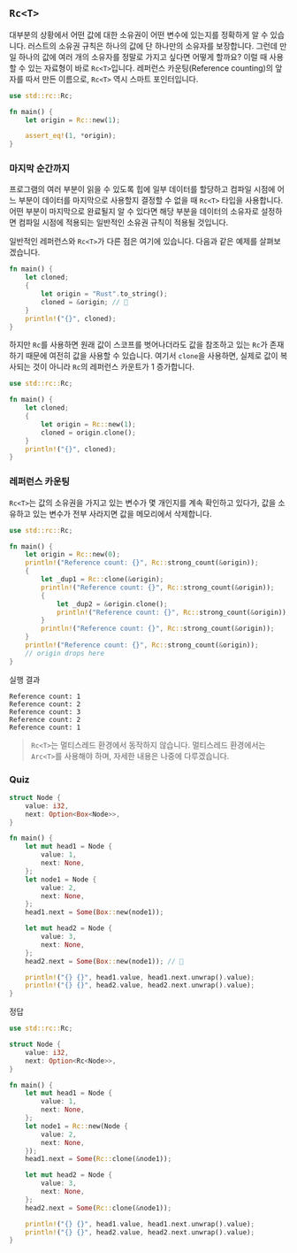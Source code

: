 ## `Rc<T>`

대부분의 상황에서 어떤 값에 대한 소유권이 어떤 변수에 있는지를 정확하게 알 수 있습니다. 러스트의 소유권 규칙은 하나의 값에 단 하나만의 소유자를 보장합니다. 그런데 만일 하나의 값에 여러 개의 소유자를 정말로 가지고 싶다면 어떻게 할까요? 이럴 때 사용할 수 있는 자료형이 바로 `Rc<T>`입니다. 레퍼런스 카운팅(Reference counting)의 앞 자를 따서 만든 이름으로, `Rc<T>` 역시 스마트 포인터입니다.

```rust
use std::rc::Rc;

fn main() {
    let origin = Rc::new(1);

    assert_eq!(1, *origin);
}

```



### 마지막 순간까지

프로그램의 여러 부분이 읽을 수 있도록 힙에 일부 데이터를 할당하고 컴파일 시점에 어느 부분이 데이터를 마지막으로 사용할지 결정할 수 없을 때 `Rc<T>` 타입을 사용합니다. 어떤 부분이 마지막으로 완료될지 알 수 있다면 해당 부분을 데이터의 소유자로 설정하면 컴파일 시점에 적용되는 일반적인 소유권 규칙이 적용될 것입니다.

일반적인 레퍼런스와 `Rc<T>`가 다른 점은 여기에 있습니다. 다음과 같은 예제를 살펴보겠습니다.

```rust
fn main() {
    let cloned;
    {
        let origin = "Rust".to_string();
        cloned = &origin; // 🤯
    }
    println!("{}", cloned);
}

```

하지만 `Rc`를 사용하면 원래 값이 스코프를 벗어나더라도 값을 참조하고 있는 `Rc`가 존재하기 때문에 여전히 값을 사용할 수 있습니다. 여기서 `clone`을 사용하면, 실제로 값이 복사되는 것이 아니라 `Rc`의 레퍼런스 카운트가 1 증가합니다.

```rust
use std::rc::Rc;

fn main() {
    let cloned;
    {
        let origin = Rc::new(1);
        cloned = origin.clone();
    }
    println!("{}", cloned);
}

```



### 레퍼런스 카운팅

`Rc<T>`는 값의 소유권을 가지고 있는 변수가 몇 개인지를 계속 확인하고 있다가, 값을 소유하고 있는 변수가 전부 사라지면 값을 메모리에서 삭제합니다.

```rust
use std::rc::Rc;

fn main() {
    let origin = Rc::new(0);
    println!("Reference count: {}", Rc::strong_count(&origin));
    {
        let _dup1 = Rc::clone(&origin);
        println!("Reference count: {}", Rc::strong_count(&origin));
        {
            let _dup2 = &origin.clone();
            println!("Reference count: {}", Rc::strong_count(&origin));
        }
        println!("Reference count: {}", Rc::strong_count(&origin));
    }
    println!("Reference count: {}", Rc::strong_count(&origin));
    // origin drops here
}

```

실행 결과

```
Reference count: 1
Reference count: 2
Reference count: 3
Reference count: 2
Reference count: 1
```



> `Rc<T>`는 멀티스레드 환경에서 동작하지 않습니다. 멀티스레드 환경에서는 `Arc<T>`를 사용해야 하며, 자세한 내용은 나중에 다루겠습니다.



### Quiz



```rust
struct Node {
    value: i32,
    next: Option<Box<Node>>,
}

fn main() {
    let mut head1 = Node {
        value: 1,
        next: None,
    };
    let node1 = Node {
        value: 2,
        next: None,
    };
    head1.next = Some(Box::new(node1));

    let mut head2 = Node {
        value: 3,
        next: None,
    };
    head2.next = Some(Box::new(node1)); // 🤯

    println!("{} {}", head1.value, head1.next.unwrap().value);
    println!("{} {}", head2.value, head2.next.unwrap().value);
}

```



정답


```rust
use std::rc::Rc;

struct Node {
    value: i32,
    next: Option<Rc<Node>>,
}

fn main() {
    let mut head1 = Node {
        value: 1,
        next: None,
    };
    let node1 = Rc::new(Node {
        value: 2,
        next: None,
    });
    head1.next = Some(Rc::clone(&node1));

    let mut head2 = Node {
        value: 3,
        next: None,
    };
    head2.next = Some(Rc::clone(&node1));

    println!("{} {}", head1.value, head1.next.unwrap().value);
    println!("{} {}", head2.value, head2.next.unwrap().value);
}

```

